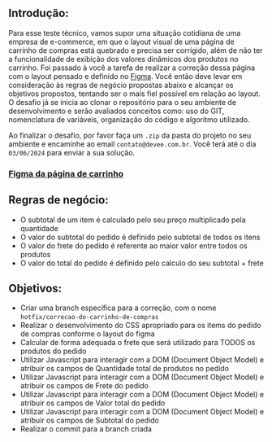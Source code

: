 ## Introdução:
Para esse teste técnico, vamos supor uma situação cotidiana de uma empresa de e-commerce, em que o layout visual de uma página de carrinho de compras está quebrado e precisa ser corrigido, além de não ter a funcionalidade de exibição dos valores dinâmicos dos produtos no carrinho.
Foi passado à você a tarefa de realizar a correção dessa página com o layout pensado e definido no [Figma](https://www.figma.com/design/HEhq70vAmliaFCcBoFaopa/Untitled?m=dev&node-id=1-2&t=K7TOZr7LNNokIXlR-1).
Você então deve levar em consideração às regras de negócio propostas abaixo e alcançar os objetivos propostos, tentando ser o mais fiel possível em relação ao layout.
O desafio já se inicia ao clonar o repositório para o seu ambiente de desenvolvimento e serão avaliados conceitos como: uso do GIT, nomenclatura de variáveis, organização do código e algoritmo utilizado.

Ao finalizar o desafio, por favor faça um `.zip` da pasta do projeto no seu ambiente e encaminhe ao email `contato@devee.com.br`.
Você terá até o dia `03/06/2024` para enviar a sua solução.

### [Figma da página de carrinho](https://www.figma.com/design/HEhq70vAmliaFCcBoFaopa/Untitled?m=dev&node-id=1-2&t=K7TOZr7LNNokIXlR-1)

## Regras de negócio:

- O subtotal de um item é calculado pelo seu preço multiplicado pela quantidade
- O valor do subtotal do pedido é definido pelo subtotal de todos os itens
- O valor do frete do pedido é referente ao maior valor entre todos os produtos
- O valor do total do pedido é definido pelo calculo do seu subtotal + frete

## Objetivos:

- Criar uma branch específica para a correção, com o nome `hotfix/correcao-do-carrinho-de-compras`
- Realizar o desenvolvimento do CSS apropriado para os items do pedido de compras conforme o layout do figma
- Calcular de forma adequada o frete que será utilizado para TODOS os produtos do pedido
- Utilizar Javascript para interagir com a DOM (Document Object Model) e atribuir os campos de Quantidade total de produtos no pedido
- Utilizar Javascript para interagir com a DOM (Document Object Model) e atribuir os campos de Frete do pedido
- Utilizar Javascript para interagir com a DOM (Document Object Model) e atribuir os campos de Valor total do pedido
- Utilizar Javascript para interagir com a DOM (Document Object Model) e atribuir os campos de Subtotal do pedido
- Realizar o commit para a branch criada
